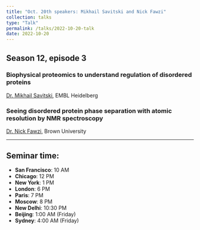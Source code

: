 ```yaml
---
title: "Oct. 20th speakers: Mikhail Savitski and Nick Fawzi"
collection: talks
type: "Talk"
permalink: /talks/2022-10-20-talk
date: 2022-10-20
---
```


## Season 12, episode 3

### Biophysical proteomics to understand regulation of disordered proteins
[Dr. Mikhail Savitski](https://www.embl.org/groups/savitski/), EMBL Heidelberg


### Seeing disordered protein phase separation with atomic resolution by NMR spectroscopy
[Dr. Nick Fawzi](https://www.brown.edu/research/labs/fawzi/), Brown University

---


## Seminar time:
* **San Francisco**: 10 AM
* **Chicago**: 12 PM
* **New York**: 1 PM
* **London**: 6 PM
* **Paris**: 7 PM
* **Moscow**: 8 PM
* **New Delhi**: 10:30 PM
* **Beijing**: 1:00 AM (Friday)
* **Sydney**: 4:00 AM (Friday)







